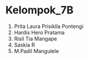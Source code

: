# Kelompok_7B
1. Prita Laura Prisiklla Pontengi
2. Hardis Hero Pratama
3. Risil Tia Mangape
4. Saskia R
5. M.Padil Mangulele

